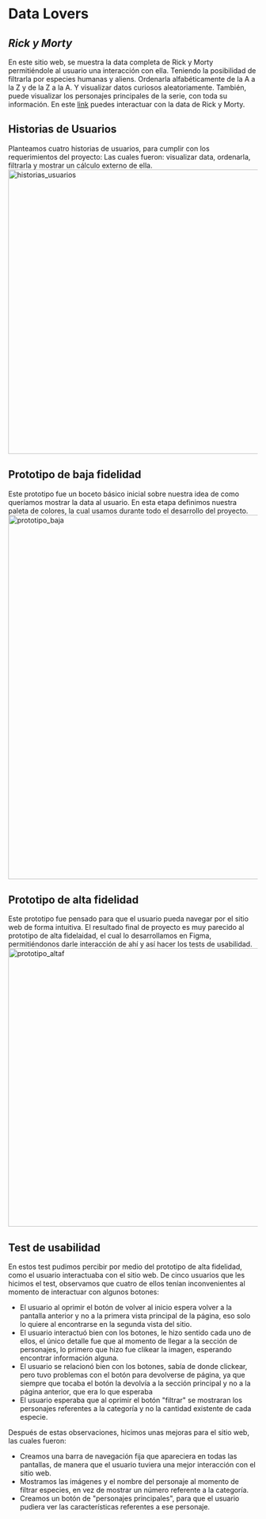# Data Lovers
## _Rick y Morty_

En este sitio web, se muestra la data completa de Rick y Morty permitiéndole al usuario una interacción con ella. Teniendo la posibilidad de filtrarla por especies humanas y aliens. Ordenarla alfabéticamente de la A a la Z y de la Z a la A. Y visualizar datos curiosos aleatoriamente. También, puede visualizar los personajes principales de la serie, con toda su información. En este [link](https://1531nana.github.io/BOG005-data-lovers/src/index.html) puedes interactuar con la data de Rick y Morty.


## Historias de Usuarios

Planteamos cuatro historias de usuarios, para cumplir con los requerimientos del proyecto: Las cuales fueron: visualizar data, ordenarla, filtrarla y mostrar un cálculo externo de ella. 
<img width="573" alt="historias_usuarios" src="https://user-images.githubusercontent.com/107699984/184219225-81d7f5bf-7493-421e-9aa4-bc7711d7a036.png">


## Prototipo de baja fidelidad

Este prototipo fue un boceto básico inicial sobre nuestra idea de como queríamos mostrar la data al usuario. En esta etapa definimos nuestra paleta de colores, la cual usamos durante todo el desarrollo del proyecto.
<img width="734" alt="prototipo_baja" src="https://user-images.githubusercontent.com/107699984/184219071-b04c357a-690f-449e-bb77-d822f280a528.png">

## Prototipo de alta fidelidad

Este prototipo fue pensado para que el usuario pueda navegar por el sitio web de forma intuitiva. El resultado final de proyecto es muy parecido al prototipo de alta fidelaidad, el cual lo desarrollamos en Figma, permitiéndonos darle interacción de ahí y así hacer los tests de usabilidad. 
<img width="561" alt="prototipo_altaf" src="https://user-images.githubusercontent.com/107699984/184218727-5b74a8c7-3b96-4061-9723-0ba40d3a5e9e.png">

## Test de usabilidad
En estos test pudimos percibir por medio del prototipo de alta fidelidad, como el usuario interactuaba con el sitio web. De cinco usuarios que les hicimos el test, observamos que cuatro de ellos tenían inconvenientes al momento de interactuar con algunos botones:
-  El usuario  al oprimir el botón de volver al inicio espera volver a la pantalla anterior y no a la primera vista principal de la página, eso solo lo quiere al encontrarse en la segunda vista del sitio.
- El usuario interactuó bien con los botones, le hizo sentido cada uno de ellos, el único detalle fue que al momento de llegar a la sección de personajes, lo primero que hizo fue  clikear la imagen, esperando encontrar información alguna.
- El usuario se relacionó bien con los botones, sabía de donde clickear, pero tuvo problemas con el botón para devolverse de página, ya que siempre que tocaba el botón la devolvía a la sección principal y no a la página anterior, que era lo que esperaba
- El usuario esperaba que al oprimir el botón "filtrar" se mostraran los personajes referentes a la categoría y no la cantidad existente de cada especie.

Después de estas observaciones, hicimos unas mejoras para el sitio web, las cuales fueron: 
- Creamos una barra de navegación fija  que apareciera en todas las pantallas, de manera que el usuario tuviera una mejor interacción con el sitio web.
- Mostramos las imágenes y el nombre del personaje al momento de filtrar especies, en vez de mostrar un número referente a la categoría.
- Creamos un botón de "personajes principales", para que el usuario pudiera ver las características referentes a ese personaje.

